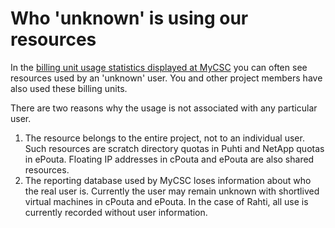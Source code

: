 # Who 'unknown' is using our resources

In the
[billing unit usage statistics displayed at MyCSC](../../accounts/how-to-view-billing-unit-usage.md)
you can often see resources used by an 'unknown' user. You and other project
members have also used these billing units.

There are two reasons why the usage is not associated with any particular user.
   
1. The resource belongs to the entire project, not to an individual user. Such
   resources are scratch directory quotas in Puhti and NetApp quotas in ePouta.
   Floating IP addresses in cPouta and ePouta are also shared resources.
1. The reporting database used by MyCSC loses information about who the real
   user is. Currently the user may remain unknown with shortlived virtual
   machines in cPouta and ePouta. In the case of Rahti, all use is currently
   recorded without user information.
